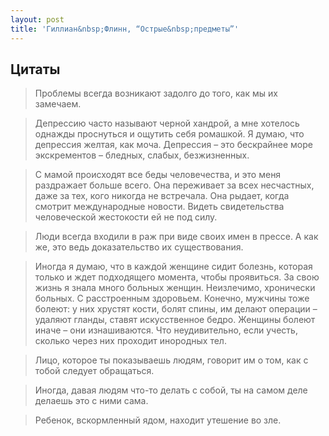 ```yaml
--- 
layout: post
title: 'Гиллиан&nbsp;Флинн, “Острые&nbsp;предметы”'
---
```


## Цитаты

> Проблемы всегда возникают задолго до того, как мы их замечаем.

> Депрессию часто называют черной хандрой, а мне хотелось однажды проснуться и ощутить себя ромашкой. Я думаю, что депрессия желтая, как моча. Депрессия – это бескрайнее море экскрементов – бледных, слабых, безжизненных.

> С мамой происходят все беды человечества, и это меня раздражает больше всего. Она переживает за всех несчастных, даже за тех, кого никогда не встречала. Она рыдает, когда смотрит международные новости. Видеть свидетельства человеческой жестокости ей не под силу.

> Люди всегда входили в раж при виде своих имен в прессе. А как же, это ведь доказательство их существования.

> Иногда я думаю, что в каждой женщине сидит болезнь, которая только и ждет подходящего момента, чтобы проявиться. За свою жизнь я знала много больных женщин. Неизлечимо, хронически больных. С расстроенным здоровьем. Конечно, мужчины тоже болеют: у них хрустят кости, болят спины, им делают операции – удаляют гланды, ставят искусственное бедро. Женщины болеют иначе – они изнашиваются. Что неудивительно, если учесть, сколько через них проходит инородных тел. 

> Лицо, которое ты показываешь людям, говорит им о том, как с тобой следует обращаться.

> Иногда, давая людям что-то делать с собой, ты на самом деле делаешь это с ними сама.

> Ребенок, вскормленный ядом, находит утешение во зле.

